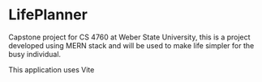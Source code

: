 # LifePlanner
Capstone project for CS 4760 at Weber State University, this is a project developed using MERN stack and will be used to make life simpler for the busy individual.

This application uses Vite
